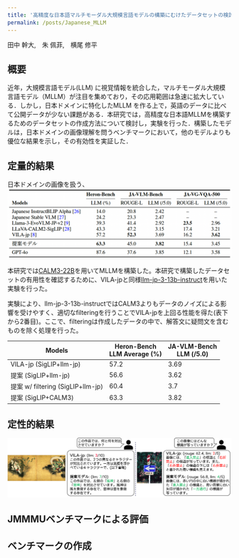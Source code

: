 ```yaml
---
title: '高精度な日本語マルチモーダル大規模言語モデルの構築にむけたデータセットの検討 (NLP2025)'
permalink: /posts/Japanese_MLLM
---
```


田中 幹大,　朱 佩菲,　横尾 修平



概要
------
近年，大規模言語モデル(LLM) に視覚情報を統合した，マルチモーダル大規模言語モデル（MLLM）が注目を集めており，その応用範囲は急速に拡大している．しかし，日本ドメインに特化したMLLM を作る上で，英語のデータに比べて公開データが少ない課題がある．本研究では，高精度な日本語MLLMを構築するためのデータセットの作成方法について検討し，実験を行った．構築したモデルは，日本ドメインの画像理解を問うベンチマークにおいて，他のモデルよりも優位な結果を示し，その有効性を実証した．

定量的結果
------
日本ドメインの画像を扱う、
<img src='/images/japanese_mllm/quantitative.png'>

本研究では[CALM3-22B](https://huggingface.co/cyberagent/calm3-22b-chat)を用いてMLLMを構築した。本研究で構築したデータセットの有用性を確認するために、VILA-jpと同様[llm-jp-3-13b-instruct](https://huggingface.co/llm-jp/llm-jp-3-13b-instruct)を用いた実験を行った。

実験により、llm-jp-3-13b-instructではCALM3よりもデータのノイズによる影響を受けやすく、適切なfilteringを行うことでVILA-jpを上回る性能を得た(表下から2番目)。ここで、filteringは作成したデータの中で、解答文に疑問文を含むものを除く処理を行った。

| Models                     | Heron-Bench <br> LLM Average (%) | JA-VLM-Bench <br> LLM (/5.0) |
|----------------------------|----------------------------------|------------------------------|
| VILA-jp (SigLIP+llm-jp)    | 57.2       | 3.69|
| 提案 (SigLIP+llm-jp)       | 56.6       | 3.62|
| 提案 w/ filtering (SigLIP+llm-jp)       | 60.4       | 3.7|
| 提案 (SigLIP+CALM3)        | 63.3       | 3.82|

定性的結果
------
<img src='/images/japanese_mllm/qualitative.png'>

JMMMUベンチマークによる評価
------

ベンチマークの作成
------